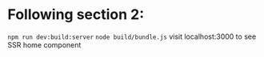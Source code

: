 # Following section 2:

`npm run dev:build:server`
`node build/bundle.js`
visit localhost:3000 to see SSR home component
